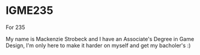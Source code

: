 # IGME235
For 235


My name is Mackenzie Strobeck and I have an Associate's Degree in Game Design, I'm only here to make it harder on myself and get my bacholer's :)
